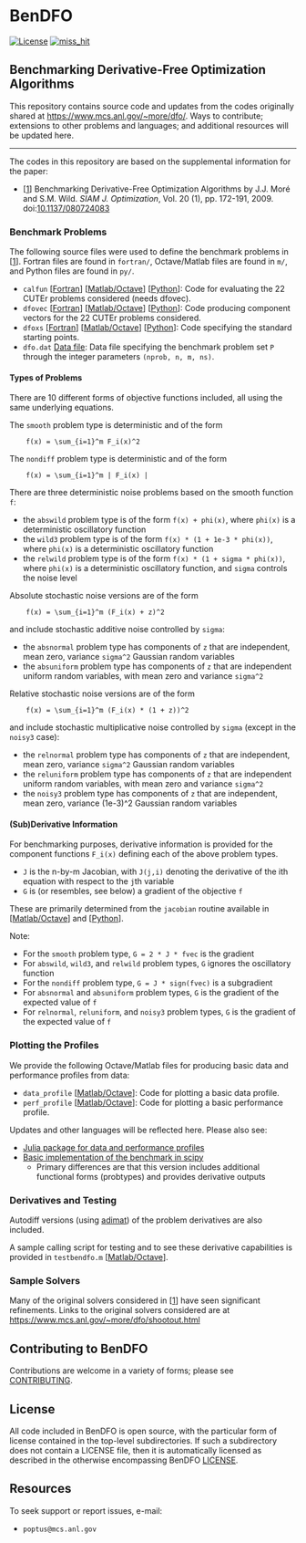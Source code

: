 # BenDFO
[![License](https://img.shields.io/badge/License-BSD_3--Clause-blue.svg)](https://opensource.org/licenses/BSD-3-Clause)    [![miss_hit](https://github.com/POptUS/BenDFO/actions/workflows/miss_hit.yml/badge.svg)](https://github.com/POptUS/BenDFO/actions/workflows/miss_hit.yml)

## Benchmarking Derivative-Free Optimization Algorithms

This repository contains source code and updates from the codes originally shared at https://www.mcs.anl.gov/~more/dfo/.
Ways to contribute; extensions to other problems and languages; and additional resources will be updated here.

---

The codes in this repository are based on the supplemental information for the paper:
- [[1](#pap1)] Benchmarking Derivative-Free Optimization Algorithms by J.J. Moré and S.M. Wild. *SIAM J. Optimization*, Vol. 20 (1), pp. 172-191, 2009. doi:[10.1137/080724083](https://doi.org/10.1137/080724083)

### Benchmark Problems
The following source files were used to define the benchmark problems in [[1](https://github.com/POptUS/BenDFO#pap1)]. Fortran files are found in `fortran/`, Octave/Matlab files are found in `m/`, and Python files are found in `py/`.

- `calfun` [[Fortran](fortran/calfun.f)] [[Matlab/Octave](m/calfun.m)] [[Python](py/calfun.py)]:
  Code for evaluating the 22 CUTEr problems considered (needs dfovec).
- `dfovec` [[Fortran](fortran/dfovec.f)] [[Matlab/Octave](m/dfovec.m)] [[Python](py/dfovec.py)]:
  Code producing component vectors for the 22 CUTEr problems considered.
- `dfoxs` [[Fortran](fortran/dfoxs.f)] [[Matlab/Octave](m/dfoxs.m)] [[Python](py/dfoxs.py)]:
  Code specifying the standard starting points.
- `dfo.dat` [Data file](data/dfo.dat):
  Data file specifying the benchmark problem set `P` through the integer parameters `(nprob, n, m, ns)`.

#### Types of Problems
There are 10 different forms of objective functions included, all using the same underlying equations.

The `smooth` problem type is deterministic and of the form
````
    f(x) = \sum_{i=1}^m F_i(x)^2
````

The `nondiff` problem type is deterministic and of the form
````
    f(x) = \sum_{i=1}^m | F_i(x) |
````

There are three deterministic noise problems based on the smooth function `f`:

- the `abswild` problem type is of the form `f(x) + phi(x)`, where `phi(x)` is a deterministic oscillatory function
- the `wild3` problem type is of the form `f(x) * (1 + 1e-3 * phi(x))`, where `phi(x)` is a deterministic oscillatory function
- the `relwild` problem type is of the form `f(x) * (1 + sigma * phi(x))`, where `phi(x)` is a deterministic oscillatory function, and `sigma` controls the noise level

Absolute stochastic noise versions are of the form
````
    f(x) = \sum_{i=1}^m (F_i(x) + z)^2
````

and include stochastic additive noise controlled by `sigma`:
- the `absnormal` problem type has components of `z` that are independent, mean zero, variance `sigma^2` Gaussian random variables
- the `absuniform` problem type has components of `z` that are independent uniform random variables, with mean zero and variance `sigma^2`

Relative stochastic noise versions are of the form
````
    f(x) = \sum_{i=1}^m (F_i(x) * (1 + z))^2
````

and include stochastic multiplicative noise controlled by `sigma` (except in the `noisy3` case):
- the `relnormal` problem type has components of `z` that are independent, mean zero, variance `sigma^2` Gaussian random variables
- the `reluniform` problem type has components of `z` that are independent uniform random variables, with mean zero and variance `sigma^2`
- the `noisy3` problem type has components of `z` that are independent, mean zero, variance (1e-3)^2 Gaussian random variables

#### (Sub)Derivative Information
For benchmarking purposes, derivative information is provided for the component functions `F_i(x)` defining each of the above problem types.

- `J` is the n-by-m Jacobian, with `J(j,i)` denoting the derivative of the ith equation with respect to the `j`th variable
- `G` is (or resembles, see below) a gradient of the objective `f`

These are primarily determined from the `jacobian` routine available in [[Matlab/Octave](m/jacobian.m)] and [[Python](py/jacobian.py)].

Note:

- For the `smooth` problem type, `G = 2 * J * fvec` is the gradient
- For `abswild`, `wild3`, and `relwild` problem types, `G` ignores the oscillatory function
- For the `nondiff` problem type, `G = J * sign(fvec)` is a subgradient
- For `absnormal` and `absuniform` problem types, `G` is the gradient of the expected value of `f`
- For `relnormal`, `reluniform`, and `noisy3` problem types, `G` is the gradient of the expected value of `f`

### Plotting the Profiles
We provide the following Octave/Matlab files for producing basic data and performance profiles from data:

- `data_profile` [[Matlab/Octave](profiling/data_profile.m)]:
    Code for plotting a basic data profile.
- `perf_profile` [[Matlab/Octave](profiling/perf_profile.m)]:
    Code for plotting a basic performance profile.

Updates and other languages will be reflected here. Please also see:

- [Julia package for data and performance profiles](https://github.com/JuliaSmoothOptimizers/BenchmarkProfiles.jl)
- [Basic implementation of the benchmark in scipy](https://github.com/scipy/scipy/tree/main/benchmarks/benchmarks/cutest)
  - Primary differences are that this version includes additional functional forms (probtypes) and provides derivative outputs

### Derivatives and Testing
Autodiff versions (using [adimat](https://www.informatik.tu-darmstadt.de/sc/res/sw/adimat/index.en.jsp)) of the problem derivatives are also included.

A sample calling script for testing and to see these derivative capabilities is provided in `testbendfo.m` [[Matlab/Octave](profiling/testbendfo.m)].

### Sample Solvers

Many of the original solvers considered in [[1](https://github.com/POptUS/BenDFO#pap1)] have seen significant refinements. Links to the original solvers considered are at https://www.mcs.anl.gov/~more/dfo/shootout.html

## Contributing to BenDFO

Contributions are welcome in a variety of forms; please see [CONTRIBUTING](CONTRIBUTING.rst).

## License

All code included in BenDFO is open source, with the particular form of license contained in the top-level
subdirectories.  If such a subdirectory does not contain a LICENSE file, then it is automatically licensed
as described in the otherwise encompassing BenDFO [LICENSE](/LICENSE).

## Resources

To seek support or report issues, e-mail:

 * ``poptus@mcs.anl.gov``
